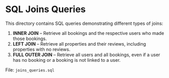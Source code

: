 # SQL Joins Queries

This directory contains SQL queries demonstrating different types of joins:

1. **INNER JOIN** – Retrieve all bookings and the respective users who made those bookings.
2. **LEFT JOIN** – Retrieve all properties and their reviews, including properties with no reviews.
3. **FULL OUTER JOIN** – Retrieve all users and all bookings, even if a user has no booking or a booking is not linked to a user.

File: `joins_queries.sql`


